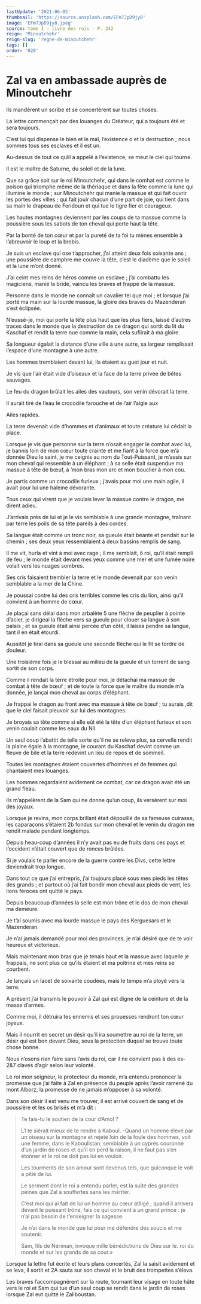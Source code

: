 ```yaml
---
lastUpdate: '2021-06-05'
thumbnail: 'https://source.unsplash.com/EFm7JpD9jy8'
image: 'EFm7JpD9jy8.jpeg'
source: tome I - livre des rois - P. 242
reign: 'Minoutchehr'
reign-slug: 'regne-de-minoutchehr'
tags: []
order: '020'
---
```


# Zal va en ambassade auprès de Minoutchehr

Ils mandèrent un scribe et se concertèrent sur toutes choses.

La lettre commençait par des louanges du Créateur, qui a toujours été et sera toujours.

C’est lui qui dispense le bien et le mal, l’existence o et la destruction ; nous sommes tous ses esclaves et il est un.

Au-dessus de tout ce qulil a appelé à l’existence, se meut le ciel qui tourne.

Il est le maître de Saturne, du soleil et de la lune.

Que sa grâce soit sur le roi Minoutchehr, qui dans le comhat est comme le poison qui triomphe même de la thériaque et dans la fête comme la lune qui illumine le monde ; sur Minoutchehr qui manie la massue et qui fait ouvrir les portes des villes ; qui fait jouir chacun d’une part de joie, qui tient dans sa main le drapeau de Feridoun et qui tue le tigre fier et courageux.

Les hautes montagnes deviennent par les coups de ta massue comme la poussière sous les sabots de ton cheval qui porte haut la tête.

Par la bonté de ton cœur et par la pureté de ta foi tu mènes ensemble à l’abreuvoir le loup et la brebis.

Je suis un esclave qui ose t’approcher, j’ai atteint deux fois soixante ans ; une poussière de camphre me couvre la tête, c’est le diadème que le soleil et la lune m’ont donné.

J’ai ceint mes reins de héros comme un esclave ; j’ai combattu les magiciens, manié la bride, vaincu les braves et frappé de la massue.

Personne dans le monde ne connaît un cavalier tel que moi ; et lorsque j’ai porté ma main sur la lourde massue, la gloire des braves du Mazenderan s’est éclipsée.

N’eussé-je, moi qui porte la tête plus haut que les plus fiers, laissé d’autres traces dans le monde que la destruction de ce dragon qui sortit du lit du Kaschaf et rendit la terre nue comme la main, cela sufiirait à ma gloire.

Sa longueur égalait la distance d’une ville à une autre, sa largeur remplissait l’espace d’une montagne à une autre.

Les hommes tremblaient devant lui, ils étaient au guet jour et nuit.

Je vis que l’air était vide d’oiseaux et la face de la terre privée de bêtes sauvages.

Le feu du dragon brûlait les ailes des vautours, son venin dévorait la terre.

Il aurait tiré de l’eau le crocodile farouche et de l’air l’aigle aux

Ailes rapides.

La terre devenait vide d’hommes et d’animaux et toute créature lui cédait la place.

Lorsque je vis que personne sur la terre n’osait engager le combat avec lui, je bannis loin de mon cœur toute crainte et me fiant à la force que m’a donnée Dieu le saint, je me ceignis au nom du Tout-Puissant, je m’assis sur mon cheval qui ressemble à un éléphant ; à sa selle était suspendue ma massue à tête de bœuf, à ’mon bras mon arc et mon bouclier à mon cou.

Je partis comme un crocodile furieux ; j’avais pour moi une main agile, il avait pour lui une haleine dévorante.

Tous ceux qui virent que je voulais lever la massue contre le dragon, me dirent adieu.

J’arrivais près de lui et je le vis semblable à une grande montagne, traînant par terre les poils de sa tête pareils à des cordes.

Sa langue était comme un tronc noir, sa gueule était béante et pendait sur le chemin ; ses deux yeux ressemblaient à deux bassins remplis de sang.

Il me vit, hurla et vint à moi avec rage ; il me semblait, ô roi, qu’il était rempli de feu ; le monde était devant mes yeux comme une mer et une fumée noire volait vers les nuages sombres.

Ses cris faisaient trembler la terre et le monde devenait par son venin semblable a la mer de la Chine.

Je poussai contre lui des cris terribles comme les cris du lion, ainsi qu’il convient à un homme de cœur.

Je plaçai sans délai dans mon arbalète 5 une flèche de peuplier à pointe d’acier, je dirigeai la flèche vers sa gueule pour clouer sa langue à son palais ; et sa gueule était ainsi percée d’un côté, il laissa pendre sa langue, tant il en était étourdi.

Aussitôt je tirai dans sa gueule une seconde flèche qui le fit se tordre de douleur.

Une troisième fois je le blessai au milieu de la gueule et un torrent de sang sortit de son corps.

Comme il rendait la terre étroite pour moi, je détachai ma massue de combat à tête de bœuf ; et de toute la force que le maître du monde m’a donnée, je lançai mon cheval au corps d’éléphant.

Je frappai le dragon au front avec ma massue à tête de bœuf ; tu aurais ,dit que le ciel faisait pleuvoir sur lui des montagnes.

Je broyais sa tête comme si elle eût été la tête d’un éléphant furieux et son venin coulait comme les eaux du Nil.

Un seul coup l’abattit de telle sorte qu’il ne se releva plus, sa cervelle rendit la plaine égale à la montagne, le courant du Kaschaf devint comme un fleuve de bile et la terre redevint un lieu de repos et de sommeil.

Toutes les montagnes étaient couvertes d’hommes et de femmes qui chantaient mes louanges.

Les hommes regardaient avidement ce combat, car ce dragon avait été un grand fléau.

Ils m’appelèrent de la Sam qui ne donne qu’un coup, ils versèrent sur moi des joyaux.

Lorsque je revins, mon corps brillant était dépouillé de sa fameuse cuirasse, les caparaçons s’étaient 2b fondus sur mon cheval et le venin du dragon me rendit malade pendant longtemps.

Depuis heau-coup d’années il n’y avait pas eu de fruits dans ces pays et l’occident n’était couvert que de ronces brûlées.

Si je voulais te parler encore de la guerre contre les Divs, cette lettre deviendrait trop longue.

Dans tout ce que j’ai entrepris, j’ai toujours placé sous mes pieds les têtes des grands ; et partout où j’ai fait bondir mon cheval aux pieds de vent, les lions féroces ont quitté le pays.

Depuis beaucoup d’années la selle est mon trône et le dos de mon cheval ma demeure.

Je t’ai soumis avec ma lourde massue le pays des Kerguesars et le Mazenderan.

Je n’ai jamais demandé pour moi des provinces, je n’ai désiré que de te voir heureux et victorieux.

Mais maintenant mon bras que je tenais haut et la massue avec laquelle je frappais, ne sont plus ce qu’ils étaient et ma poitrine et mes reins se courbent.

Je lançais un lacet de soixante coudées, mais le temps m’a ployé vers la terre.

A présent j’ai transmis le pouvoir à Zal qui est digne de la ceinture et de la masse d’armes.

Comme moi, il détruira tes ennemis et ses prouesses rendront ton cœur joyeux.

Mais il nourrit en secret un désir qu’il ira soumettre au roi de la terre, un désir qui est bon devant Dieu, sous la protection duquel se trouve toute chose bonne.

Nous n’osons rien faire sans l’avis du roi, car il ne convient pas à des es-2&7 claves d’agir selon leur volonté.

Le roi mon seigneur, le protecteur du monde, m’a entendu prononcer la promesse que j’ai faite à Zal en présence du peuple après l’avoir ramené du mont Alborz, la promesse de ne jamais m’opposer à sa volonté.

Dans son désir il est venu me trouver, il est arrivé couvert de sang et de poussière et les os brisés et m’a dit :

> Te fais-tu le soutien de la cour d’Amol ?
>
> L1 te siérait mieux de te rendre à Kaboul. -Quand un homme élevé par un oiseau sur la montagne et rejeté loin de la foule des hommes, voit une femme, dans le Kaboulistan, semblable à un cyprès couronné d’un jardin de roses et qu’il en perd la raison, il ne faut pas s’en étonner et le roi ne doit pas lui en vouloir.
>
> Les tourments de son amour sont devenus tels, que quiconque le voit a pitié de lui.
>
> Le serment dont le roi a entendu parler, est la suite des grandes peines que Zal a souffertes sans les mériter.
>
> C’est moi qui ai fait de lui un homme au cœur atlligé ; quand il arrivera devant le puissant trône, fais ce qui convient à un grand prince : je n’ai pas besoin de t’enseigner la sagesse.
>
> Je n’ai dans le monde que lui pour me défendre des soucis et me soutenir.
>
> Sam, fils de Nériman, invoque mille bénédictions de Dieu sur le. roi du monde et sur les grands de sa cour.»

Lorsque la lettre fut écrite et leurs plans concertés, Zal la saisit avidement et se leva, il sortit et 2A sauta sur son cheval et le bruit des trompettes s’éleva.

Les braves l’accompagnèrent sur la route, tournant leur visage en toute hâte vers le roi et Sam qui tue d’un seul coup se rendit dans le jardin de roses lorsque Zal eut quitté le Zaliboustan.
